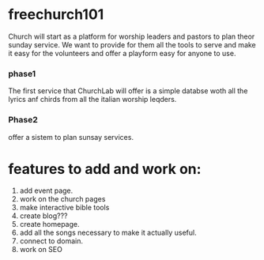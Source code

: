 # freechurch101

Church will start as a platform for worship leaders and pastors to plan theor sunday service.
We want to provide for them all the tools to serve and make it easy for the volunteers and offer a playform easy for anyone to use.
### phase1
The first service that ChurchLab will offer is a simple databse woth all the lyrics anf chirds from all the italian worship leqders.
### Phase2
offer a sistem to plan sunsay services.

# features to add and work on:
1. add event page.
2. work on the church pages
3. make interactive bible tools
4. create blog???
5. create homepage.
6. add all the songs necessary to make it actually useful.
7. connect to domain.
8. work on SEO


